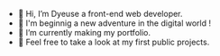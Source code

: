 -   👋 Hi, I’m Dyeuse a front-end web developer.
-   💞️ I'm beginnig a new adventure in the digital world !
-   🌱 I’m currently making my portfolio.
-   👀 Feel free to take a look at my first public projects.
